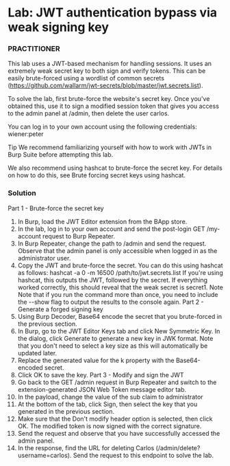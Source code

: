 # Lab: JWT authentication bypass via weak signing key

### PRACTITIONER

This lab uses a JWT-based mechanism for handling sessions. It uses an extremely weak secret key to both sign and verify tokens. This can be easily brute-forced using a wordlist of common secrets (https://github.com/wallarm/jwt-secrets/blob/master/jwt.secrets.list).

To solve the lab, first brute-force the website's secret key. Once you've obtained this, use it to sign a modified session token that gives you access to the admin panel at /admin, then delete the user carlos.

You can log in to your own account using the following credentials: wiener:peter

Tip
We recommend familiarizing yourself with how to work with JWTs in Burp Suite before attempting this lab.

We also recommend using hashcat to brute-force the secret key. For details on how to do this, see Brute forcing secret keys using hashcat.

### Solution

Part 1 - Brute-force the secret key
1.	In Burp, load the JWT Editor extension from the BApp store.
2.	In the lab, log in to your own account and send the post-login GET /my-account request to Burp Repeater.
3.	In Burp Repeater, change the path to /admin and send the request. Observe that the admin panel is only accessible when logged in as the administrator user.
4.	Copy the JWT and brute-force the secret. You can do this using hashcat as follows:
hashcat -a 0 -m 16500 <YOUR-JWT> /path/to/jwt.secrets.list
If you're using hashcat, this outputs the JWT, followed by the secret. If everything worked correctly, this should reveal that the weak secret is secret1.
Note
Note that if you run the command more than once, you need to include the --show flag to output the results to the console again.
Part 2 - Generate a forged signing key
1.	Using Burp Decoder, Base64 encode the secret that you brute-forced in the previous section.
2.	In Burp, go to the JWT Editor Keys tab and click New Symmetric Key. In the dialog, click Generate to generate a new key in JWK format. Note that you don't need to select a key size as this will automatically be updated later.
3.	Replace the generated value for the k property with the Base64-encoded secret.
4.	Click OK to save the key.
Part 3 - Modify and sign the JWT
1.	Go back to the GET /admin request in Burp Repeater and switch to the extension-generated JSON Web Token message editor tab.
2.	In the payload, change the value of the sub claim to administrator
3.	At the bottom of the tab, click Sign, then select the key that you generated in the previous section.
4.	Make sure that the Don't modify header option is selected, then click OK. The modified token is now signed with the correct signature.
5.	Send the request and observe that you have successfully accessed the admin panel.
6.	In the response, find the URL for deleting Carlos (/admin/delete?username=carlos). Send the request to this endpoint to solve the lab.

